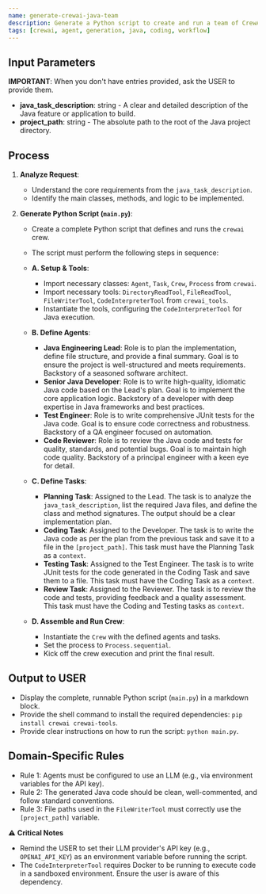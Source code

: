 ```yaml
---
name: generate-crewai-java-team
description: Generate a Python script to create and run a team of CrewAI agents for a Java coding task.
tags: [crewai, agent, generation, java, coding, workflow]
---
```


## Input Parameters
**IMPORTANT**: When you don't have entries provided, ask the USER to provide them.
- **java_task_description**: string - A clear and detailed description of the Java feature or application to build.
- **project_path**: string - The absolute path to the root of the Java project directory.

## Process

1.  **Analyze Request**:
    - Understand the core requirements from the `java_task_description`.
    - Identify the main classes, methods, and logic to be implemented.

2.  **Generate Python Script (`main.py`)**:
    - Create a complete Python script that defines and runs the `crewai` crew.
    - The script must perform the following steps in sequence:

    - **A. Setup & Tools**:
        - Import necessary classes: `Agent`, `Task`, `Crew`, `Process` from `crewai`.
        - Import necessary tools: `DirectoryReadTool`, `FileReadTool`, `FileWriterTool`, `CodeInterpreterTool` from `crewai_tools`.
        - Instantiate the tools, configuring the `CodeInterpreterTool` for Java execution.

    - **B. Define Agents**:
        - **Java Engineering Lead**: Role is to plan the implementation, define file structure, and provide a final summary. Goal is to ensure the project is well-structured and meets requirements. Backstory of a seasoned software architect.
        - **Senior Java Developer**: Role is to write high-quality, idiomatic Java code based on the Lead's plan. Goal is to implement the core application logic. Backstory of a developer with deep expertise in Java frameworks and best practices.
        - **Test Engineer**: Role is to write comprehensive JUnit tests for the Java code. Goal is to ensure code correctness and robustness. Backstory of a QA engineer focused on automation.
        - **Code Reviewer**: Role is to review the Java code and tests for quality, standards, and potential bugs. Goal is to maintain high code quality. Backstory of a principal engineer with a keen eye for detail.

    - **C. Define Tasks**:
        - **Planning Task**: Assigned to the Lead. The task is to analyze the `java_task_description`, list the required Java files, and define the class and method signatures. The output should be a clear implementation plan.
        - **Coding Task**: Assigned to the Developer. The task is to write the Java code as per the plan from the previous task and save it to a file in the `[project_path]`. This task must have the Planning Task as a `context`.
        - **Testing Task**: Assigned to the Test Engineer. The task is to write JUnit tests for the code generated in the Coding Task and save them to a file. This task must have the Coding Task as a `context`.
        - **Review Task**: Assigned to the Reviewer. The task is to review the code and tests, providing feedback and a quality assessment. This task must have the Coding and Testing tasks as `context`.

    - **D. Assemble and Run Crew**:
        - Instantiate the `Crew` with the defined agents and tasks.
        - Set the process to `Process.sequential`.
        - Kick off the crew execution and print the final result.

## Output to USER
- Display the complete, runnable Python script (`main.py`) in a markdown block.
- Provide the shell command to install the required dependencies: `pip install crewai crewai-tools`.
- Provide clear instructions on how to run the script: `python main.py`.

## Domain-Specific Rules
- Rule 1: Agents must be configured to use an LLM (e.g., via environment variables for the API key).
- Rule 2: The generated Java code should be clean, well-commented, and follow standard conventions.
- Rule 3: File paths used in the `FileWriterTool` must correctly use the `[project_path]` variable.

⚠️ **Critical Notes**
- Remind the USER to set their LLM provider's API key (e.g., `OPENAI_API_KEY`) as an environment variable before running the script.
- The `CodeInterpreterTool` requires Docker to be running to execute code in a sandboxed environment. Ensure the user is aware of this dependency.
